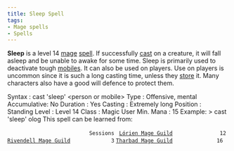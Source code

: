 ```yaml
---
title: Sleep Spell
tags:
- Mage spells
- Spells
---
```


**Sleep** is a level 14 [mage](mage "wikilink")
[spell](spell "wikilink"). If successfully [cast](cast "wikilink") on a
creature, it will fall asleep and be unable to awake for some time.
Sleep is primarily used to deactivate tough
[mobiles](mobile "wikilink"). It can also be used on players. Use on
players is uncommon since it is such a long casting time, unless they
[store](store "wikilink") it. Many characters also have a good will
defence to protect them.

Syntax : cast 'sleep' \<person or mobile\> Type : Offensive, mental
Accumulative: No Duration : Yes Casting : Extremely long Position :
Standing Level : Level 14 Class : Magic User Min. Mana : 15 Example: \>
cast 'sleep' olog This spell can be learned from:

`                          Sessions `
[`Lórien Mage Guild`](Lórien_Mage_Guild "wikilink")`               12`
[`Rivendell Mage Guild`](Rivendell_Mage_Guild "wikilink")`             3`
[`Tharbad Mage Guild`](Tharbad_Mage_Guild "wikilink")`              16`
